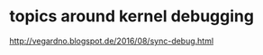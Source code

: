 topics around kernel debugging
==============================

http://vegardno.blogspot.de/2016/08/sync-debug.html
